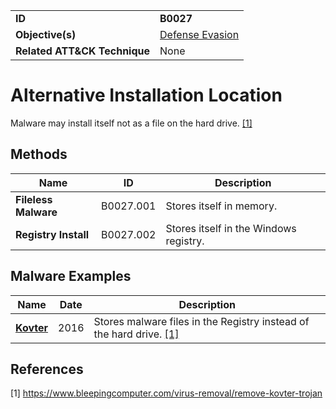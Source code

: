 |||
|---|---|
|**ID**|**B0027**|
|**Objective(s)**|[Defense Evasion](../defense-evasion)|
|**Related ATT&CK Technique**|None|


Alternative Installation Location
=================================
Malware may install itself not as a file on the hard drive. [[1]](#1)

Methods
------- 
|Name|ID|Description|
|---|---|---|
|**Fileless Malware**|B0027.001|Stores itself in memory.|
|**Registry Install**|B0027.002|Stores itself in the Windows registry.|

Malware Examples
----------------
|Name|Date|Description|
|---|---|---|
|[**Kovter**](../xample-malware/kovter.md)|2016|Stores malware files in the Registry instead of the hard drive. [[1]](#1)|

References
----------
<a name="1">[1]</a> https://www.bleepingcomputer.com/virus-removal/remove-kovter-trojan
